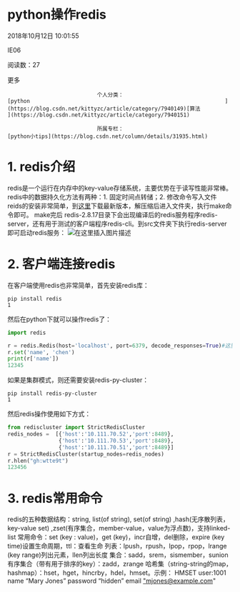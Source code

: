 # python操作redis

2018年10月12日 10:01:55

IE06

阅读数：27

更多

 								个人分类： 																[python																](https://blog.csdn.net/kittyzc/article/category/7940149)[算法																](https://blog.csdn.net/kittyzc/article/category/7940151) 							

 								所属专栏： 																[python小tips](https://blog.csdn.net/column/details/31935.html) 																 							

 									

# 1. redis介绍

redis是一个运行在内存中的key-value存储系统，主要优势在于读写性能非常棒。redis中的数据持久化方法有两种：1. 固定时间点转储；2. 修改命令写入文件
 reids的安装非常简单，到[这里](http://www.redis.net.cn/download/)下载最新版本，解压缩后进入文件夹，执行make命令即可。
 make完后 redis-2.8.17目录下会出现编译后的redis服务程序redis-server，还有用于测试的客户端程序redis-cli。到src文件夹下执行redis-server即可启动redis服务：
 ![在这里插入图片描述](https://img-blog.csdn.net/20181012095120681?watermark/2/text/aHR0cHM6Ly9ibG9nLmNzZG4ubmV0L2tpdHR5emM=/font/5a6L5L2T/fontsize/400/fill/I0JBQkFCMA==/dissolve/70)

# 2. 客户端连接redis

在客户端使用redis也非常简单，首先安装redis库：

```
pip install redis
1
```

然后在python下就可以操作redis了：

```python
import redis

r = redis.Redis(host='localhost', port=6379, decode_responses=True)#这里的host和port按照服务器的配置来修改
r.set('name', 'chen') 
print(r['name'])
12345
```

如果是集群模式，则还需要安装redis-py-cluster：

```
pip install redis-py-cluster
1
```

然后redis操作使用如下方式：

```python
from rediscluster import StrictRedisCluster
redis_nodes =  [{'host':'10.111.70.52','port':8489},
                {'host':'10.111.70.53','port':8489},
                {'host':'10.111.70.51','port':8489}]
r = StrictRedisCluster(startup_nodes=redis_nodes)
r.hlen("gh:wtte9t")
123456
```

# 3. redis常用命令

redis的五种数据结构：string, list(of string), set(of string) ,hash(无序散列表，key-value set) ,zset(有序集合，member-value，value为浮点数)，支持linked-list
 常用命令：set (key : value)，get (key)，incr自增，del删除，expire (key time)设置生命周期，ttl：查看生命
 列表：lpush，rpush，lpop，rpop，lrange (key range)列出元素，llen列出长度
 集合：sadd，srem，sismember，sunion
 有序集合（带有用于排序的key）：zadd，zrange
 哈希集（string-string的map，hashmap）：hset，hget，hincrby，hdel，hmset。示例：
 HMSET user:1001 name “Mary Jones” password “hidden” email ["mjones@example.com](mailto:%22mjones@example.com)"